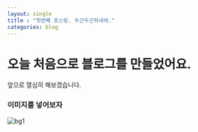 ```yaml
---
layout: single
title : "첫번째 포스팅. 두근두근하네여."
categories: blog
---
```


# 오늘 처음으로 블로그를 만들었어요.

앞으로 열심히 해보겠습니다.

### 이미지를 넣어보자

![bg1](../../images/bg1.png)

